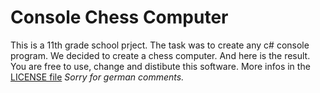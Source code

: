 # Console Chess Computer
This is a 11th grade school prject. The task was to create any c# console program. We decided to create a chess computer. And here is the result.
You are free to use, change and distibute this software. More infos in the [LICENSE  file](https://github.com/sevenmaster/console_chess/blob/master/LICENSE "License")
*Sorry for german comments.*
